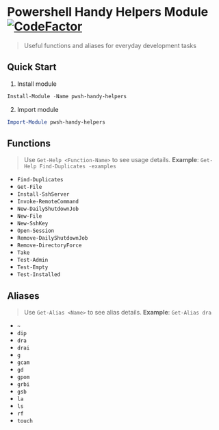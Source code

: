 Powershell Handy Helpers Module &nbsp; [![CodeFactor](https://www.codefactor.io/repository/github/jhwohlgemuth/pwsh-handy-helpers/badge)](https://www.codefactor.io/repository/github/jhwohlgemuth/pwsh-handy-helpers)
==============================
> Useful functions and aliases for everyday development tasks

Quick Start
-----------

1. Install module
```powershell
Install-Module -Name pwsh-handy-helpers
```

2. Import module
```powershell
Import-Module pwsh-handy-helpers
```

Functions
---------
> Use `Get-Help <Function-Name>` to see usage details. **Example**: `Get-Help Find-Duplicates -examples`

- `Find-Duplicates`
- `Get-File`
- `Install-SshServer`
- `Invoke-RemoteCommand`
- `New-DailyShutdownJob`
- `New-File`
- `New-SshKey`
- `Open-Session`
- `Remove-DailyShutdownJob`
- `Remove-DirectoryForce`
- `Take`
- `Test-Admin`
- `Test-Empty`
- `Test-Installed`

Aliases
-------
> Use `Get-Alias <Name>` to see alias details. **Example**: `Get-Alias dra`

- `~`
- `dip`
- `dra`
- `drai`
- `g`
- `gcam`
- `gd`
- `gpom`
- `grbi`
- `gsb`
- `la`
- `ls`
- `rf`
- `touch`
